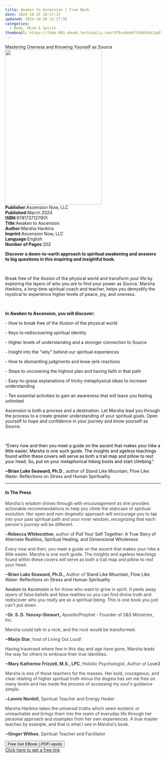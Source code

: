 ```yaml
---
title: Awaken to Ascension | Free Book
date: 2024-10-25 18:17:37
updated: 2024-10-26 12:17:56
categories:
  - Body, Mind & Spirit
thumbnail: https://thmb-001-ebook.techidaily.com/3f9ce8e04f536d54dc1e854b4cc994a66f3fd1b30fe3a3dc8f3da5609090b43b.jpg
---
```

<main id="book-container">
  <div class="flex flex-col">
    <div class="book-brief flex-1 py-6 px-4 sm:p-6 md:py-10 md:px-8">
      <!-- brief-->
      <div class="book-brief-main">
        Mastering Oneness and Knowing Yourself as Source
      </div>
    </div>
    <div
      class="book-meta-info flex-1 grid gap-4 col-start-1 col-end-3 row-start-1 sm:mb-6 sm:grid-cols-4 lg:gap-6 lg:col-start-2 lg:row-end-6 lg:row-span-6 lg:mb-0"
    >
      <div
        class="book-meta-info-left place-content-center mt-4 p-4 text-sm leading-6 col-start-2 col-span-2 dark:text-slate-400"
      >
        <img
          class="w-full h-500 object-cover rounded-lg sm:h-255 sm:col-span-2 lg:col-span-full"
          src="https://img-001-ebook.techidaily.com/380c75e01926550702143b34f032592a1e8f00a0b669dafd3c7129656765e5bf.jpg"
          alt=""
          width="312"
          height="500"
        />
      </div>
      <div
        class="book-meta-info-right mt-2 col-start-1 row-start-2 col-span-3 self-center"
      >
        <!-- meta data  -->
        <div class="flex flex-col px-4 md:px-8">
          <div class="flex-1">
            <strong>Publisher</strong>:<span class="px-2"
              >Ascension Now, LLC</span
            >
          </div>
          <div class="flex-1">
            <strong>Published</strong>:<span class="px-2">March 2024</span>
          </div>
          <div class="flex-1">
            <strong>ISBN</strong>:<span class="px-2">9781737127901</span>
          </div>
          <div class="flex-1">
            <strong>Title</strong>:<span class="px-2">Awaken to Ascension</span>
          </div>
          <div class="flex-1">
            <strong>Author</strong>:<span class="px-2">Marsha Hankins</span>
          </div>
          <div class="flex-1">
            <strong>Imprint</strong>:<span class="px-2"
              >Ascension Now, LLC</span
            >
          </div>
          <div class="flex-1">
            <strong>Language</strong>:<span class="px-2">English</span>
          </div>
          <div class="flex-1">
            <strong>Number of Pages</strong>:<span class="px-2">202</span>
          </div>
        </div>
      </div>
    </div>
    <div class="book-description flex-1 py-6 px-4 sm:p-6 md:py-10 md:px-8">
      <div class="book-description-main">
        <div accordion-content="" id="description">
          <p>
            <strong
              >Discover a down-to-earth approach to spiritual awakening and
              answers to big questions in this inspiring and insightful book.
            </strong>
          </p>
          <p><strong>&nbsp;</strong></p>
          <p>
            Break free of the illusion of the physical world and transform your
            life by exploring the layers of who you are to find your power as
            Source. Marsha Hankins, a long-time spiritual coach and teacher,
            helps you demystify the mystical to experience higher levels of
            peace, joy, and oneness.
          </p>
          <p><br /></p>
          <p><strong>In Awaken to Ascension, you will discover:</strong></p>
          <p>- How to break free of the illusion of the physical world</p>
          <p>- Keys to rediscovering spiritual identity</p>
          <p>
            - Higher levels of understanding and a stronger connection to Source
          </p>
          <p>- Insight into the "why" behind our spiritual experiences</p>
          <p>- How to dismantling judgments and knee-jerk reactions</p>
          <p>
            - Steps to uncovering the highest plan and having faith in that path
          </p>
          <p>
            - Easy-to-grasp explanations of tricky metaphysical ideas to
            increase understanding
          </p>
          <p>
            - Ten essential activities to gain an awareness that will leave you
            feeling unlimited
          </p>
          <p></p>
          <p></p>
          <p>
            Ascension is both a process and a destination. Let Marsha lead you
            through the process to a create greater understanding of your
            spiritual goals. Open yourself to hope and confidence in your
            journey and know yourself as Source.
          </p>
          <p class="ql-align-justify"><br /></p>
          <p class="ql-align-justify">
            <span style="color: rgb(0, 0, 0)"
              >"Every now and then you meet a guide on the ascent that makes
              your hike a little easier. Marsha is one such guide. The insights
              and ageless teachings found within these covers will serve as both
              a trail map and pillow to rest your head. So, put on your
              metaphorical hiking boots and start climbing."</span
            >
          </p>
          <p>
            <strong style="color: rgb(0, 0, 0)">~</strong
            ><strong>Brian Luke Seaward, Ph.D</strong>., author of Stand Like
            Mountain, Flow Like Water: Reflections on Stress and Human
            Spirituality&nbsp;
          </p>
        </div>
        <div class="accordion-fader"></div>
      </div>
    </div>
    <div class="book-excerpts flex-1 py-6 px-4 sm:p-6 md:py-10 md:px-8">
      <!-- excerpts-->
      <div class="book-excerpts-main">
        <hr />
        <h4 class="placeholder placeholder-heading">
          <span>In The Press</span>
        </h4>
        <p></p>
        <p>
          <span style="color: rgba(58, 58, 58, 1)"
            >Marsha's wisdom shines through with encouragement as she provides
            actionable recommendations to help you climb the staircase of
            spiritual evolution. Her open and non-dogmatic approach will
            encourage you to tap into your past spiritual path and your inner
            wisdom, recognizing that each person's journey will be
            different.&nbsp;</span
          >
        </p>
        <p>
          <span style="color: rgba(58, 58, 58, 1)"> ~</span
          ><strong style="color: rgba(58, 58, 58, 1)"
            >Rebecca Whitecotton</strong
          ><span style="color: rgba(58, 58, 58, 1)">, author of&nbsp;</span>Pull
          Your Self Together:&nbsp;A True Story of Alternate Realities,
          Spiritual Healing, and Dimensional Wholeness
        </p>
        <p>
          <span style="color: rgba(58, 58, 58, 1)"
            >Every now and then, you meet a guide on the ascent that makes your
            hike a little easier. Marsha is one such guide. The insights and
            ageless teachings found within these covers will serve as both a
            trail map and pillow to rest your head.
          </span>
        </p>
        <p>
          <strong style="color: rgba(58, 58, 58, 1)"
            >~Brian Luke Seaward, Ph.D.,</strong
          ><span style="color: rgba(58, 58, 58, 1)">&nbsp;Author of&nbsp;</span
          >Stand Like Mountain, Flow Like Water: Reflections on Stress and Human
          Spirituality
        </p>
        <p>
          Awaken to Ascension<span style="color: rgba(58, 58, 58, 1)"
            >&nbsp;is for those who want to grow in spirit. It peels away layers
            of false beliefs and false realities so you can find divine truth
            and rediscover who you really are as a spiritual being. This is one
            book you just can't put down.
          </span>
        </p>
        <p>
          <strong style="color: rgba(58, 58, 58, 1)"
            >~Dr. S. D. Yancey-Stewart,</strong
          ><span style="color: rgba(58, 58, 58, 1)"
            >&nbsp;Apostle/Prophet - Founder of S&amp;S Ministries, Inc.</span
          >
        </p>
        <p>
          <span style="color: rgba(58, 58, 58, 1)"
            >Marsha could talk to a rock, and the rock would be
            transformed.</span
          >
        </p>
        <p>
          <span style="color: rgba(58, 58, 58, 1)"> </span
          ><strong style="color: rgba(58, 58, 58, 1)">~Marjo Star</strong
          ><span style="color: rgba(58, 58, 58, 1)"
            >, host of Living Out Loud!</span
          >
        </p>
        <p>
          <span style="color: rgba(58, 58, 58, 1)"
            >Having traversed where few in this day and age have gone, Marsha
            leads the way for others to embrace their true identities.</span
          >
        </p>
        <p>
          <span style="color: rgba(58, 58, 58, 1)"> </span
          ><strong style="color: rgba(58, 58, 58, 1)"
            >~Mary Katherine Frizzell, M.S., LPC</strong
          ><span style="color: rgba(58, 58, 58, 1)"
            >, Holistic Psychologist, Author of&nbsp;</span
          >Love3
        </p>
        <p>
          <span style="color: rgba(58, 58, 58, 1)"
            >Marsha is one of those teachers for the masses. Her bold,
            courageous, and clear relating of higher spiritual truth minus the
            dogma has set me free on many levels and has made the process of
            accessing my soul's guidance simple.</span
          >
        </p>
        <p>
          <span style="color: rgba(58, 58, 58, 1)"> ~</span
          ><strong style="color: rgba(58, 58, 58, 1)">Lonnie Nordell</strong
          ><span style="color: rgba(58, 58, 58, 1)"
            >, Spiritual Teacher and Energy Healer</span
          >
        </p>
        <p>
          <span style="color: rgba(58, 58, 58, 1)"
            >Marsha Hankins takes the universal truths which seem esoteric or
            unreachable and brings them into the realm of everyday life through
            her personal approach and examples from her own experiences. A true
            master teaches by example, and that is what I see in Marsha's
            book.</span
          >
        </p>
        <p>
          <span style="color: rgba(58, 58, 58, 1)"> </span
          ><strong style="color: rgba(58, 58, 58, 1)">~Ginger Withee</strong
          ><span style="color: rgba(58, 58, 58, 1)"
            >, Spiritual Teacher and Facilitator</span
          >
        </p>
        <p></p>
      </div>
    </div>
    <div
      class="book-about-author flex-1 py-6 px-4 sm:p-6 md:py-10 md:px-8"
    ></div>
    <div class="book-free-get flex-1 py-6 px-4 sm:p-6 md:py-10 md:px-8">
      <button
        id="btn-free-get"
        class="bg-blue-500 hover:bg-blue-700 text-white font-bold py-2 px-4 rounded"
      >
        Free Get EBook (.PDF/.epub)
      </button>
      <div id="countdown-display" class="px-2 text-lg mt-2"></div>
      <a
        id="free-link"
        class="hidden bg-blue-500 hover:bg-blue-700 text-white font-bold py-2 px-4 rounded"
        href="https://www.ebooks.com/en-us/book/211236152/awaken-to-ascension/marsha-hankins/"
        target="_blank"
        >Click here to get a free link</a
      >
    </div>
    <script>
      let countdownTime = 0;
      let countdownInterval = null;
      document
        .getElementById('btn-free-get')
        .addEventListener('click', startCountdown);
      function startCountdown() {
        countdownTime = new Date().getTime() + 60000 * 3;
        countdownInterval = setInterval(updateCountdown, 1000);
        document.getElementById('btn-free-get').disabled = true;
        document
          .getElementById('btn-free-get')
          .classList.add('bg-gray-500', 'cursor-not-allowed');
      }
      function updateCountdown() {
        let currentTime = new Date().getTime();
        let timeLeft = countdownTime - currentTime;
        let secondsLeft = Math.floor(timeLeft / 1000);
        document.getElementById('countdown-display').innerHTML =
          `Remaining time: ${secondsLeft} seconds.`;
        if (secondsLeft <= 0) {
          clearInterval(countdownInterval);
          document.getElementById('btn-free-get').classList.add('hidden');
          document.getElementById('free-link').classList.remove('hidden');
          document.getElementById('countdown-display').innerHTML = '';
        }
      }
    </script>
  </div>
</main>
